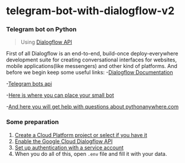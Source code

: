 # telegram-bot-with-dialogflow-v2
### Telegram bot on Python
>Using [Dialogflow API](https://dialogflow.com/)

First of all Dialogflow is an end-to-end, build-once deploy-everywhere development suite for creating conversational interfaces for websites, mobile applications(like messengers) and 
other kind of platforms. And before we begin keep some useful links:
  -[Dialogflow Documentation](https://dialogflow.com/docs/getting-started)

  -[Telegram bots api](https://core.telegram.org/bots/api)

  -[Here is where you can place your small bot](https://www.pythonanywhere.com)

  -[And here you will get help with questions about pythonanywhere.com](https://help.pythonanywhere.com/pages)

### Some preparation
1. [Create a Cloud Platform project or select if you have it](https://console.cloud.google.com/project)
2. [Enable the Google Cloud Dialogflow API](https://console.cloud.google.com/flows/enableapi?apiid=dialogflow.googleapis.com)
3. [Set up authentication with a service account](https://cloud.google.com/docs/authentication/getting-started)
4. When you do all of this, open `.env` file and fill it with your data.


